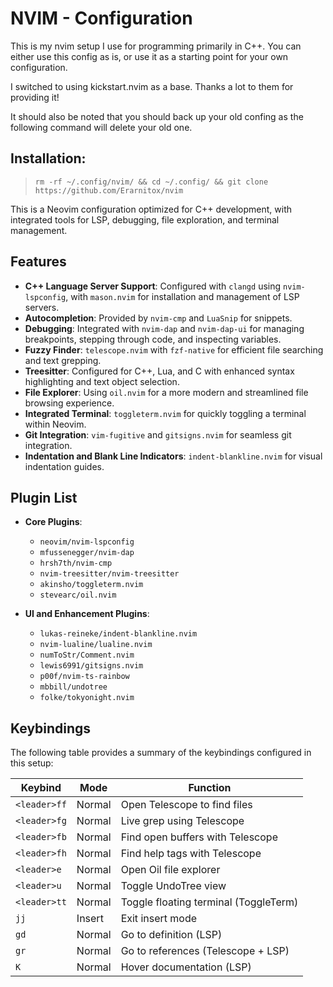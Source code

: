 # NVIM - Configuration

This is my nvim setup I use for programming primarily in C++.
You can either use this config as is, or use it as a starting point
for your own configuration.

I switched to using kickstart.nvim as a base. Thanks a lot to them for providing it!

It should also be noted that you should back up your old confing as the following command will delete your old one.

## Installation:
> `rm -rf ~/.config/nvim/ && cd ~/.config/ && git clone https://github.com/Erarnitox/nvim`

This is a Neovim configuration optimized for C++ development, with integrated tools for LSP, debugging, file exploration, and terminal management.

## Features

- **C++ Language Server Support**: Configured with `clangd` using `nvim-lspconfig`, with `mason.nvim` for installation and management of LSP servers.
- **Autocompletion**: Provided by `nvim-cmp` and `LuaSnip` for snippets.
- **Debugging**: Integrated with `nvim-dap` and `nvim-dap-ui` for managing breakpoints, stepping through code, and inspecting variables.
- **Fuzzy Finder**: `telescope.nvim` with `fzf-native` for efficient file searching and text grepping.
- **Treesitter**: Configured for C++, Lua, and C with enhanced syntax highlighting and text object selection.
- **File Explorer**: Using `oil.nvim` for a more modern and streamlined file browsing experience.
- **Integrated Terminal**: `toggleterm.nvim` for quickly toggling a terminal within Neovim.
- **Git Integration**: `vim-fugitive` and `gitsigns.nvim` for seamless git integration.
- **Indentation and Blank Line Indicators**: `indent-blankline.nvim` for visual indentation guides.

## Plugin List

- **Core Plugins**:
  - `neovim/nvim-lspconfig`
  - `mfussenegger/nvim-dap`
  - `hrsh7th/nvim-cmp`
  - `nvim-treesitter/nvim-treesitter`
  - `akinsho/toggleterm.nvim`
  - `stevearc/oil.nvim`

- **UI and Enhancement Plugins**:
  - `lukas-reineke/indent-blankline.nvim`
  - `nvim-lualine/lualine.nvim`
  - `numToStr/Comment.nvim`
  - `lewis6991/gitsigns.nvim`
  - `p00f/nvim-ts-rainbow`
  - `mbbill/undotree`
  - `folke/tokyonight.nvim`

## Keybindings

The following table provides a summary of the keybindings configured in this setup:

| Keybind             | Mode     | Function                              |
|---------------------|----------|---------------------------------------|
| `<leader>ff`        | Normal   | Open Telescope to find files          |
| `<leader>fg`        | Normal   | Live grep using Telescope             |
| `<leader>fb`        | Normal   | Find open buffers with Telescope      |
| `<leader>fh`        | Normal   | Find help tags with Telescope         |
| `<leader>e`         | Normal   | Open Oil file explorer                |
| `<leader>u`         | Normal   | Toggle UndoTree view                  |
| `<leader>tt`        | Normal   | Toggle floating terminal (ToggleTerm) |
| `jj`                | Insert   | Exit insert mode                      |
| `gd`                | Normal   | Go to definition (LSP)                |
| `gr`                | Normal   | Go to references (Telescope + LSP)    |
| `K`                 | Normal   | Hover documentation (LSP)             |
